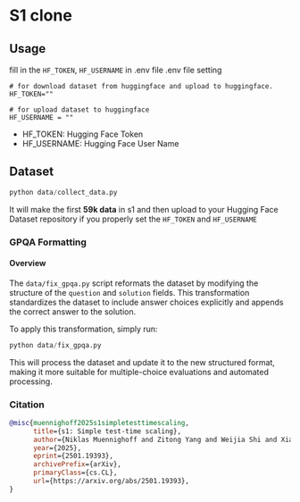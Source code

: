# S1 clone


## Usage
fill in the `HF_TOKEN`, `HF_USERNAME` in .env file
.env file setting
```plain text
# for download dataset from huggingface and upload to huggingface.
HF_TOKEN=""

# for upload dataset to huggingface
HF_USERNAME = ""

```
- HF_TOKEN: Hugging Face Token
- HF_USERNAME: Hugging Face User Name

## Dataset
```python
python data/collect_data.py
```
It will make the first **59k data** in s1 and then upload to your Hugging Face Dataset repository if you properly set the `HF_TOKEN` and `HF_USERNAME`

### GPQA Formatting

#### Overview

The `data/fix_gpqa.py` script reformats the dataset by modifying the structure of the `question` and `solution` fields. This transformation standardizes the dataset to include answer choices explicitly and appends the correct answer to the solution.

To apply this transformation, simply run:
```python 
python data/fix_gpqa.py
```
This will process the dataset and update it to the new structured format, making it more suitable for multiple-choice evaluations and automated processing.

### Citation

```bibtex
@misc{muennighoff2025s1simpletesttimescaling,
      title={s1: Simple test-time scaling},
      author={Niklas Muennighoff and Zitong Yang and Weijia Shi and Xiang Lisa Li and Li Fei-Fei and Hannaneh Hajishirzi and Luke Zettlemoyer and Percy Liang and Emmanuel Candès and Tatsunori Hashimoto},
      year={2025},
      eprint={2501.19393},
      archivePrefix={arXiv},
      primaryClass={cs.CL},
      url={https://arxiv.org/abs/2501.19393},
}
```
